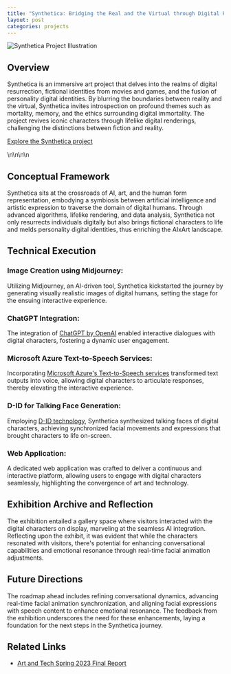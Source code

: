 ```yaml
---
title: "Synthetica: Bridging the Real and the Virtual through Digital Resurrection and Identity Exploration"
layout: post
categories: projects
---
```


![Synthetica Project Illustration](/path-to-your-image/image.jpg)  <!-- Replace with an actual image from the project if available -->

## Overview

Synthetica is an immersive art project that delves into the realms of digital resurrection, fictional identities from movies and games, and the fusion of personality digital identities. By blurring the boundaries between reality and the virtual, Synthetica invites introspection on profound themes such as mortality, memory, and the ethics surrounding digital immortality. The project revives iconic characters through lifelike digital renderings, challenging the distinctions between fiction and reality.

[Explore the Synthetica project](link-to-your-project-page)  <!-- Replace with a link to your project page if available -->

\n\n\n\n

## Conceptual Framework

Synthetica sits at the crossroads of AI, art, and the human form representation, embodying a symbiosis between artificial intelligence and artistic expression to traverse the domain of digital humans. Through advanced algorithms, lifelike rendering, and data analysis, Synthetica not only resurrects individuals digitally but also brings fictional characters to life and melds personality digital identities, thus enriching the AIxArt landscape.

## Technical Execution

### Image Creation using Midjourney:
Utilizing Midjourney, an AI-driven tool, Synthetica kickstarted the journey by generating visually realistic images of digital humans, setting the stage for the ensuing interactive experience.

### ChatGPT Integration:
The integration of [ChatGPT by OpenAI](https://openai.com/blog/chatgpt) enabled interactive dialogues with digital characters, fostering a dynamic user engagement.

### Microsoft Azure Text-to-Speech Services:
Incorporating [Microsoft Azure's Text-to-Speech services](https://azure.microsoft.com/en-us/products/cognitive-services/text-to-speech/) transformed text outputs into voice, allowing digital characters to articulate responses, thereby elevating the interactive experience.

### D-ID for Talking Face Generation:
Employing [D-ID technology](https://www.d-id.com/), Synthetica synthesized talking faces of digital characters, achieving synchronized facial movements and expressions that brought characters to life on-screen.

### Web Application:
A dedicated web application was crafted to deliver a continuous and interactive platform, allowing users to engage with digital characters seamlessly, highlighting the convergence of art and technology.

## Exhibition Archive and Reflection

The exhibition entailed a gallery space where visitors interacted with the digital characters on display, marveling at the seamless AI integration. Reflecting upon the exhibit, it was evident that while the characters resonated with visitors, there's potential for enhancing conversational capabilities and emotional resonance through real-time facial animation adjustments.

## Future Directions

The roadmap ahead includes refining conversational dynamics, advancing real-time facial animation synchronization, and aligning facial expressions with speech content to enhance emotional resonance. The feedback from the exhibition underscores the need for these enhancements, laying a foundation for the next steps in the Synthetica journey.

## Related Links

- [Art and Tech Spring 2023 Final Report](link-to-final-report)  <!-- Replace with a link to the final report if available -->
